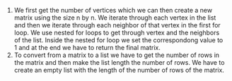 1. We first get the number of vertices which we can then create a new matrix using the size n by n. We iterate through each vertex in the list and then we iterate through each neighbor of that vertex in the first for loop. We use nested for loops to get through vertex and the neighbors of the list. Inside the nested for loop we set the correspondong value to 1 and at the end we have to return the final matrix.
2. To convert from a matrix to a list we have to get the number of rows in the matrix and then make the list length the number of rows. We have to create an empty list with the length of the number of rows of the matrix. 
